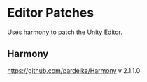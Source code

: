 # Editor Patches
Uses harmony to patch the Unity Editor.

## Harmony
https://github.com/pardeike/Harmony
v 2.1.1.0